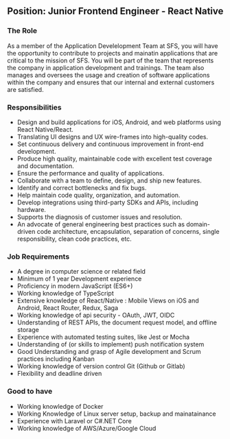 
## Position: Junior Frontend Engineer - React Native

### The Role
As a member of the Application Develelopment Team at SFS, you will have the opportunity to contribute to projects and mainatin applications that are critical to the mission of SFS. You will be part of the team that represents the company in application development and trainings. The team also manages and oversees the usage and creation of software applications within the company and ensures that our internal and external customers are satisfied.

### Responsibilities
- Design and build applications for iOS, Android, and web platforms using React Native/React.
- Translating UI designs and UX wire-frames into high-quality codes.
- Set continuous delivery and continuous improvement in front-end development.
- Produce high quality, maintainable code with excellent test coverage and documentation.
- Ensure the performance and quality of applications.
- Collaborate with a team to define, design, and ship new features.
- Identify and correct bottlenecks and fix bugs.
- Help maintain code quality, organization, and automation.
- Develop integrations using third-party SDKs and APIs, including hardware.
- Supports the diagnosis of customer issues and resolution.
- An advocate of general engineering best practices such as domain-driven code architecture, encapsulation, separation of concerns, single responsibility, clean code practices, etc.

### Job Requirements
- A degree in computer science or related field
- Minimum of 1 year Development experience
- Proficiency in modern JavaScript (ES6+)
- Working knowledge of TypeScript
- Extensive knowledge of React/Native : Mobile Views on iOS and Android, React Router, Redux, Saga
- Working knowledge of api security - OAuth, JWT, OIDC 
- Understanding of REST APIs, the document request model, and offline storage
- Experience with automated testing suites, like Jest or Mocha
- Understanding of (or skills to implement) push notification system
- Good Understanding and grasp of Agile development and Scrum practices including Kanban
- Working knowledge of version control Git (Github or Gitlab)
- Flexibility and deadline driven

### Good to have
- Working knowledge of Docker
- Working Knowledge of Linux server setup, backup and mainatainance
- Experience with Laravel or C#.NET Core
- Working knowledge of AWS/Azure/Google Cloud

